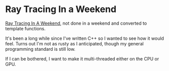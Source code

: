 # Ray Tracing In a Weekend
[Ray Tracing In A Weekend](https://raytracing.github.io/books/RayTracingInOneWeekend.html), not done in a weekend and converted to template functions.

It's been a long while since I've written C++ so I wanted to see how it would feel. Turns out I'm not as rusty as I anticipated, though my general programming standard is still low.

If I can be bothered, I want to make it multi-threaded either on the CPU or GPU.